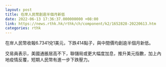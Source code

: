 ```yaml
---
layout: post
title: 在岸人民幣創逾半個月新低
date: 2022-06-13 17:36:37.000000000 +08:00
link: https://news.rthk.hk/rthk/ch/component/k2/1652828-20220613.htm
categories: rthk
---
```


在岸人民幣收報6.7341兌1美元，下跌414點子，與中間價均創逾半個月新低。

交易員表示，美國通脹居高不下，聯儲局或更大幅度加息，推升美元指數，加上內地疫情反覆，短期人民幣有進一步下跌壓力。
